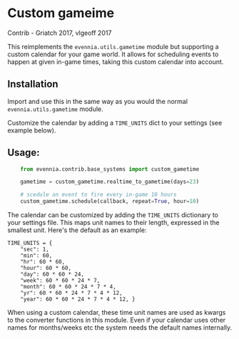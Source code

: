 # Custom gameime

Contrib - Griatch 2017, vlgeoff 2017

This reimplements the `evennia.utils.gametime` module but supporting a custom
calendar for your game world. It allows for scheduling events to happen at given
in-game times, taking this custom calendar into account.

## Installation

Import and use this in the same way as you would the normal
`evennia.utils.gametime` module.

Customize the calendar by adding a `TIME_UNITS` dict to your settings (see
example below).


## Usage:

```python
    from evennia.contrib.base_systems import custom_gametime

    gametime = custom_gametime.realtime_to_gametime(days=23)

    # scedule an event to fire every in-game 10 hours
    custom_gametime.schedule(callback, repeat=True, hour=10)

```

The calendar can be customized by adding the `TIME_UNITS` dictionary to your
settings file. This maps unit names to their length, expressed in the smallest
unit. Here's the default as an example:

    TIME_UNITS = {
        "sec": 1,
        "min": 60,
        "hr": 60 * 60,
        "hour": 60 * 60,
        "day": 60 * 60 * 24,
        "week": 60 * 60 * 24 * 7,
        "month": 60 * 60 * 24 * 7 * 4,
        "yr": 60 * 60 * 24 * 7 * 4 * 12,
        "year": 60 * 60 * 24 * 7 * 4 * 12, }

When using a custom calendar, these time unit names are used as kwargs to
the converter functions in this module. Even if your calendar uses other names
for months/weeks etc the system needs the default names internally.
